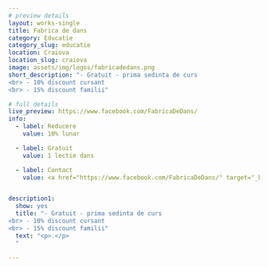 ```yaml
---
# preview details
layout: works-single
title: Fabrica de dans
category: Educatie
category_slug: educatie
location: Craiova
location_slug: craiova
image: assets/img/logos/fabricadedans.png
short_description: "- Gratuit - prima sedinta de curs
<br> - 10% discount cursant
<br> - 15% discount familii"

# full details
live_preview: https://www.facebook.com/FabricaDeDans/
info:
  - label: Reducere
    value: 10% lunar

  - label: Gratuit
    value: 1 lectie dans

  - label: Contact
    value: <a href="https://www.facebook.com/FabricaDeDans/" target="_blank">Website</a>


description1:
  show: yes
  title: "- Gratuit - prima sedinta de curs
<br> - 10% discount cursant
<br> - 15% discount familii"
  text: "<p>.</p>
  "

---
```

